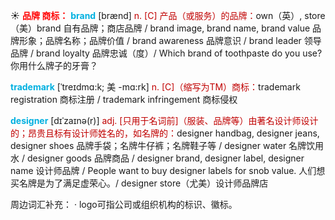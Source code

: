 ☀ <font color="red">**品牌 商标：**</font>
<font color="sky blue">**brand**</font> [brænd] 
<font color="#c00000">n. [C] 产品（或服务）的品牌：</font>own（英）, store（美）brand 自有品牌；商店品牌 / brand image, brand name, brand value 品牌形象；品牌名称；品牌价值 / brand awareness 品牌意识 / brand leader 领导品牌 / brand loyalty 品牌忠诚（度）/ Which brand of toothpaste do you use? 你用什么牌子的牙膏？
           
<font color="sky blue">**trademark**</font> [ˈtreɪdmɑ:k; 美 -mɑ:rk]
<font color="#c00000">n. [C]（缩写为TM）商标：</font>trademark registration 商标注册 / trademark infringement 商标侵权
           
<font color="sky blue">**designer**</font> [dɪˈzaɪnə(r)]
<font color="#c00000">adj. [只用于名词前]（服装、品牌等）由著名设计师设计的；昂贵且标有设计师姓名的，如名牌的：</font>designer handbag, designer jeans, designer shoes 品牌手袋；名牌牛仔裤；名牌鞋子等 / designer water 名牌饮用水 / designer goods 品牌商品 / designer brand, designer label, designer name 设计师品牌 / People want to buy designer labels for snob value. 人们想买名牌是为了满足虚荣心。/ designer store（尤美）设计师品牌店

周边词汇补充：
· logo可指公司或组织机构的标识、徽标。


